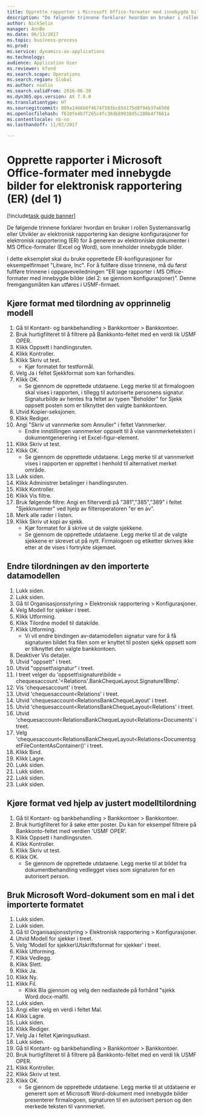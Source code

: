 ```yaml
--- 
title: Opprette rapporter i Microsoft Office-formater med innebygde bilder for elektronisk rapportering (ER) (del 1)
description: "De følgende trinnene forklarer hvordan en bruker i rollen Systemansvarlig eller Utvikler av elektronisk rapportering kan designe konfigurasjoner for elektronisk rapportering (ER) for å generere av elektroniske dokumenter i MS Office-formater (Excel og Word), som inneholder innebygde bilder."
author: NickSelin
manager: AnnBe
ms.date: 06/13/2017
ms.topic: business-process
ms.prod: 
ms.service: dynamics-ax-applications
ms.technology: 
audience: Application User
ms.reviewer: kfend
ms.search.scope: Operations
ms.search.region: Global
ms.author: nselin
ms.search.validFrom: 2016-06-30
ms.dyn365.ops.version: AX 7.0.0
ms.translationtype: HT
ms.sourcegitcommit: 809a1466b0f4674f503bc654175d8f94b37a6508
ms.openlocfilehash: f610fe4b7f265c4fc38db89938d5c208b4f7661a
ms.contentlocale: nb-no
ms.lasthandoff: 11/02/2017

---
```

# <a name="make-reports-in-microsoft-office-formats-with-embedded-images-for-electronic-reporting-er--part-1"></a>Opprette rapporter i Microsoft Office-formater med innebygde bilder for elektronisk rapportering (ER) (del 1) 

[!include[task guide banner](../../includes/task-guide-banner.md)]

De følgende trinnene forklarer hvordan en bruker i rollen Systemansvarlig eller Utvikler av elektronisk rapportering kan designe konfigurasjoner for elektronisk rapportering (ER) for å generere av elektroniske dokumenter i MS Office-formater (Excel og Word), som inneholder innebygde bilder.

I dette eksemplet skal du bruke opprettede ER-konfigurasjoner for eksempelfirmaet "Litware, Inc".  For å fullføre disse trinnene, må du først fullføre trinnene i oppgaveveiledningen "ER lage rapporter i MS Office-formater med innebygde bilder (del 2: se gjennom konfigurasjoner)". Denne fremgangsmåten kan utføres i USMF-firmaet.


## <a name="run-format-with-initial-model-mapping"></a>Kjøre format med tilordning av opprinnelig modell
1. Gå til Kontant- og bankbehandling > Bankkontoer > Bankkontoer.
2. Bruk hurtigfilteret til å filtrere på Bankkonto-feltet med en verdi lik USMF OPER.
3. Klikk Oppsett i handlingsruten.
4. Klikk Kontroller.
5. Klikk Skriv ut test.
    * Kjør formatet for testformål.  
6. Velg Ja i feltet Sjekkformat som kan forhandles.
7. Klikk OK.
    * Se gjennom de opprettede utdataene. Legg merke til at firmalogoen skal vises i rapporten, i tillegg til autoriserte personens signatur. Signaturbilde av hentes fra feltet av typen "Beholder" for Sjekk oppsett posten som er tilknyttet den valgte bankkontoen.  
8. Utvid Kopier-seksjonen.
9. Klikk Rediger.
10. Angi "Skriv ut vannmerke som Annuller" i feltet Vannmerker.
    * Endre innstillingen vannmerker oppsett til å vise vannmerketeksten i dokumentgenerering i et Excel-figur-element.  
11. Klikk Skriv ut test.
12. Klikk OK.
    * Se gjennom de opprettede utdataene. Legg merke til at vannmerket vises i rapporten er opprettet i henhold til alternativet merket område.  
13. Lukk siden.
14. Klikk Administrer betalinger i handlingsruten.
15. Klikk Kontroller.
16. Klikk Vis filtre.
17. Bruk følgende filtre: Angi en filterverdi på "381","385","389" i feltet "Sjekknummer" ved hjelp av filteroperatoren "er en av".
18. Merk alle rader i listen.
19. Klikk Skriv ut kopi av sjekk.
    * Kjør formatet for å skrive ut de valgte sjekkene.  
    * Se gjennom de opprettede utdataene. Legg merke til at de valgte sjekkene er skrevet ut på nytt. Firmalogoen og etiketter skrives ikke etter at de vises i fortrykte skjemaet.  

## <a name="modify-the-mapping-of-the-imported-data-model"></a>Endre tilordningen av den importerte datamodellen
1. Lukk siden.
2. Lukk siden.
3. Gå til Organisasjonsstyring > Elektronisk rapportering > Konfigurasjoner.
4. Velg Modell for sjekker i treet.
5. Klikk Utforming.
6. Klikk Tilordne modell til datakilde.
7. Klikk Utforming.
    * Vi vil endre bindingen av-datamodellen signatur vare for å få signaturen bildet fra filen som er knyttet til posten sjekk oppsett som er tilknyttet den valgte bankkontoen.  
8. Deaktiver Vis detaljer.
9. Utvid "oppsett" i treet.
10. Utvid "oppsett\signatur" i treet.
11. I treet velger du 'oppsett\signature\bilde = chequesaccount.'<Relations'.BankChequeLayout.Signature1Bmp'.
12. Vis 'chequesaccount' i treet.
13. Utvid 'chequesaccount\<Relations' i treet.
14. Utvid 'chequesaccount\<RelationsBankChequeLayout' i treet.
15. Utvid 'chequesaccount\<RelationsBankChequeLayout\<Relations' i treet.
16. Utvid 'chequesaccount\<RelationsBankChequeLayout\<Relations\<Documents' i treet.
17. Velg 'chequesaccount\<RelationsBankChequeLayout\<Relations\<DocumentsgetFileContentAsContainer()' i treet.
18. Klikk Bind.
19. Klikk Lagre.
20. Lukk siden.
21. Lukk siden.
22. Lukk siden.
23. Lukk siden.

## <a name="run-format-using-the-adjusted-model-mapping"></a>Kjøre format ved hjelp av justert modelltilordning
1. Gå til Kontant- og bankbehandling > Bankkontoer > Bankkontoer.
2. Bruk hurtigfilteret for å søke etter poster. Du kan for eksempel filtrere på Bankkonto-feltet med verdien 'USMF OPER'.
3. Klikk Oppsett i handlingsruten.
4. Klikk Kontroller.
5. Klikk Skriv ut test.
6. Klikk OK.
    * Se gjennom de opprettede utdataene. Legg merke til at bildet fra dokumentbehandling vedlegget vises som signaturen for en autorisert person.  

## <a name="use-ms-word-document-as-a-template-in-the-imported-format"></a>Bruk Microsoft Word-dokument som en mal i det importerte formatet
1. Lukk siden.
2. Lukk siden.
3. Gå til Organisasjonsstyring > Elektronisk rapportering > Konfigurasjoner.
4. Utvid Modell for sjekker i treet.
5. Velg 'Modell for sjekker\Utskriftsformat for sjekker' i treet.
6. Klikk Utforming.
7. Klikk Vedlegg.
8. Klikk Slett.
9. Klikk Ja.
10. Klikk Ny.
11. Klikk Fil.
    * Klikk Bla gjennom og velg den nedlastede på forhånd "sjekk Word.docx-malfil.  
12. Lukk siden.
13. Angi eller velg en verdi i feltet Mal.
14. Klikk Lagre.
15. Lukk siden.
16. Klikk Rediger.
17. Velg Ja i feltet Kjøringsutkast.
18. Lukk siden.
19. Gå til Kontant- og bankbehandling > Bankkontoer > Bankkontoer.
20. Bruk hurtigfilteret til å filtrere på Bankkonto-feltet med en verdi lik USMF OPER.
21. Klikk Kontroller.
22. Klikk Skriv ut test.
23. Klikk OK.
    * Se gjennom de opprettede utdataene. Legg merke til at utdataene er generert som et Microsoft Word-dokument med innebygde bilder presenterer firmalogoen, signaturen til en autorisert person og den merkede teksten til vannmerket.  


